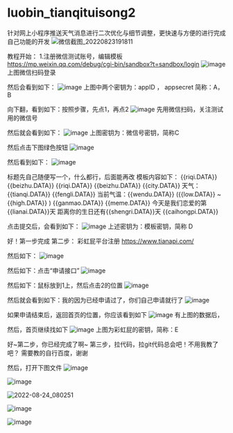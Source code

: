 # luobin_tianqituisong2
针对网上小程序推送天气消息进行二次优化与细节调整，更快速与方便的进行完成自己功能的开发
![微信截图_20220823191811](https://user-images.githubusercontent.com/49942853/186187246-57116212-e0ac-471d-a78e-406546b8a298.png)

教程开始：
1.注册微信测试账号，编辑模板 https://mp.weixin.qq.com/debug/cgi-bin/sandbox?t=sandbox/login
![image](https://user-images.githubusercontent.com/49942853/186187612-faac431e-c8e7-43e8-9cb5-7ec74f338cfb.png)
上图微信扫码登录

然后会看到如下：
![image](https://user-images.githubusercontent.com/49942853/186188268-e27e727b-9720-4365-89b9-aab78bb23d68.png)
上图中两个密钥为：appID ， appsecret 简称：A，B

向下翻，看到如下：按照步骤，先点1，再点2
![image](https://user-images.githubusercontent.com/49942853/186188977-ea12e1bb-4067-4c2c-84cf-20fbb1b1f6ae.png)
先用微信扫码，关注测试用的微信号

然后就会看到如下：
![image](https://user-images.githubusercontent.com/49942853/186189521-402ea10b-f73c-4493-8995-5bcf3c1bc516.png)
上图密钥为：微信号密钥，简称C

然后点击下图绿色按钮
![image](https://user-images.githubusercontent.com/49942853/186190709-2c05db84-a90d-4606-a799-a0a31a60e288.png)

然后看到如下：
![image](https://user-images.githubusercontent.com/49942853/186191271-e6eb05a3-46b7-47bd-bacf-989a98d47c56.png)

标题先自己随便写一个，什么都行，后面能再改
模板内容如下：
{{riqi.DATA}} {{beizhu.DATA}} 
{{riqi.DATA}} {{beizhu.DATA}} 
{{city.DATA}} 天气：{{tianqi.DATA}} {{fengli.DATA}} 
当前气温：{{wendu.DATA}} ({{low.DATA}} ~{{high.DATA}} )
{{ganmao.DATA}} 
{{meme.DATA}} 
今天是我们恋爱的第{{lianai.DATA}}天 
距离你的生日还有{{shengri.DATA}}天 
{{caihongpi.DATA}} 

点击提交后，会看到如下：
![image](https://user-images.githubusercontent.com/49942853/186192229-6bc555ae-fdfd-4267-8489-9da89b3900a6.png)
上述密钥为：模板密钥，简称 D

好！第一步完成
第二步：
彩虹屁平台注册
https://www.tianapi.com/

然后如下：
![image](https://user-images.githubusercontent.com/49942853/186193577-5d676b0e-47b8-4295-8aba-641b4849a082.png)

然后如下：点击“申请接口”
![image](https://user-images.githubusercontent.com/49942853/186193828-08f32465-8922-44aa-aaa8-9f2c90353f0f.png)

然后如下：鼠标放到1上，然后点击2的位置
![image](https://user-images.githubusercontent.com/49942853/186194237-d2c48b01-d366-40a0-ad72-bb3245abb15c.png)

然后就会看到如下：我的因为已经申请过了，你们自己申请就行了
![image](https://user-images.githubusercontent.com/49942853/186284825-5ca19809-d7ec-4e2b-90b8-fc0ab936d3c5.png)

如果申请结束后，返回首页的位置，你应该看到如下
![image](https://user-images.githubusercontent.com/49942853/186284980-f8486e43-e347-4ec7-b38f-9c56b5dcf1f0.png)
有上图的数据后，

然后，首页继续找如下
![image](https://user-images.githubusercontent.com/49942853/186285367-cab101b3-314e-4c48-b84f-3e3216a64dcf.png)
上图为彩虹屁的密钥，简称：E

好~第二步，你已经完成了啊~
第三步，拉代码，拉git代码总会吧！不用我教了吧？
需要教的自行百度，谢谢

然后，打开下图文件
![image](https://user-images.githubusercontent.com/49942853/186285677-e82fa467-d7f2-47e0-9119-ae6a1e446dc7.png)

![image](https://user-images.githubusercontent.com/49942853/186287220-2c7bd63f-48a3-470a-af41-b62eb2507506.png)

![2022-08-24_080251](https://user-images.githubusercontent.com/49942853/186286890-e9c37387-4cef-4515-8180-40761fbcfca4.png)

![image](https://user-images.githubusercontent.com/49942853/186287512-907ac5a9-c691-4ac8-b6ec-68cb463349a8.png)


![image](https://user-images.githubusercontent.com/49942853/186287832-d6b6e43a-75c8-4c5c-947b-f244d6d6ed88.png)




